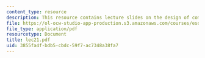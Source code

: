 ```yaml
---
content_type: resource
description: This resource contains lecture slides on the design of computer experiments.
file: https://ol-ocw-studio-app-production.s3.amazonaws.com/courses/esd-86-models-data-and-inference-for-socio-technical-systems-spring-2007/3855fa4fbdb5cbdc59f7ac7348a38fa7_lec21.pdf
file_type: application/pdf
resourcetype: Document
title: lec21.pdf
uid: 3855fa4f-bdb5-cbdc-59f7-ac7348a38fa7
---
```

